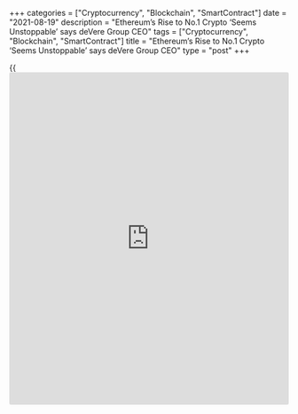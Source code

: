 +++
categories = ["Cryptocurrency", "Blockchain", "SmartContract"]
date = "2021-08-19"
description = "Ethereum’s Rise to No.1 Crypto ‘Seems Unstoppable’ says deVere Group CEO"
tags = ["Cryptocurrency", "Blockchain", "SmartContract"]
title = "Ethereum’s Rise to No.1 Crypto ‘Seems Unstoppable’ says deVere Group CEO"
type = "post"
+++

{{<iframe id="large-banner" src="https://www.bounty.group/#slide=4.0" width="100%" height="600" scrolling="no" style="border: 0px solid rgb(216, 221, 230); border-radius: 3px;">}}

![Ethereum’s rise to No.1 crypto ‘seems unstoppable’ says deVere Group
CEO][1]

The CEO and founder of one of the world’s largest independent financial
[advisor](https://www.fintechee.com/tutorial-for-forex-trading/expert-advisor/)y organizations, the deVere Group, has stated that Ethereum’s
price appreciation should continue to beat Bitcoin’s in 2021. The deVere
Group chief executive Nigel Green also believes that Ethereum’s value
will exceed that of Bitcoin’s within a few short years.

> “Ethereum is outperforming Bitcoin and it can be expected to continue
this trend for the rest of 2021,” he said. Ethereum has gained more than
300% so far this year whereas the world’s most popular digital asset is
up 55% by comparison. “In fact, it has outperformed all other benchmark
assets in the first half of this year,” added Green according to City
AM.

The respected analyst attributed two key factors to Ethereum’s stellar
performance in 2021. Ethereum has a higher level of real-use potential
and is the most in-demand development platform for [smart contract](https://www.letsplayfx.com/blog/smart-contract-on-blockchain/)s he
said, “thereby highlighting that network’s value not only as a platform
for developers but as a worldwide financial utility,”

Secondly, Green commented that [investor](https://www.fintechee.com/tutorial-for-forex-trading/investor-mode/) enthusiasm for the “game-
changing” transition to ETH 2.0 represents a major boost not just for
Ethereum, but for [blockchain](https://www.letsplayfx.com/blog/trade-forex-with-bitcoin/) technology itself. “Ultimately, this will
mean that its value will exceed that of Bitcoin — probably within five
years,”

The company executive isn’t bearish on Bitcoin however and remains
confident that Bitcoin will hit, or even surpass, its mid-April all-time
high of $65,000 by the end of 2021.

_Source:[FXPro][2]_

   1. /files/downloads/b/4/e/b4e53e513712741fc60fd62077c2872d_8f796ab82b62c4c0d980dfb9ca1620de.jpg
   2. /geturl/index/2dcaf8734b934266516058b4a06d9b0e9a0ae873/